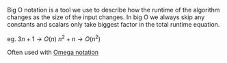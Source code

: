 Big O notation is a tool we use to describe how the runtime of the algorithm changes as the size of the input changes. In big O we always skip any constants and scalars only take biggest factor in the total runtime equation. 

eg. 
$3n+1 \rightarrow O(n)$
$n^2 + n \rightarrow O(n^2)$

Often used with [Omega notation](Omega%20notation.md)